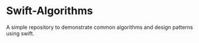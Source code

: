 # Swift-Algorithms
A simple repository to demonstrate common algorithms and design patterns using swift. 
